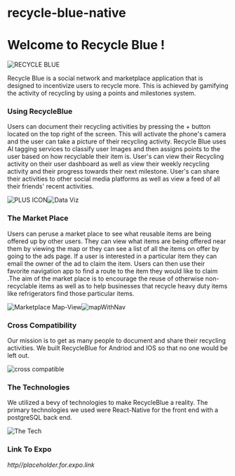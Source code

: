 # recycle-blue-native
# Welcome to Recycle Blue ! 
![RECYCLE BLUE](https://i.imgur.com/OvnLvTn.png)

Recycle Blue is a social network and marketplace application that is designed to incentivize users to recycle more.
This is achieved by gamifying the activity of recycling by using a points and milestones system.

### Using RecycleBlue 

Users can document their recycling activities by pressing the + button located on the top right of the screen.
This will activate the phone's camera and the user can take a picture of their recycling activity.
Recycle Blue uses AI tagging services to classify user Images and then assigns points to the user based on how recyclable their item is.  User's can view their Recycling activity on their user dashboard as well as view their weekly recycling activity and their progress towards their next milestone. User's can share their activities to other social media platforms as well as view a feed of all their friends' recent activities.

![PLUS ICON](https://i.imgur.com/7u4Tve5.jpg)![Data Viz](https://i.imgur.com/kIf2uni.jpg)


### The Market Place
Users can peruse a market place to see what reusable items are being offered up by other users. They can view what items are being offered near them by viewing the map or they can see a list of all the items on offer by going to the ads page. If a user is interested in a particular item they can email the owner of the ad to claim the item. Users can then use their favorite navigation app to find a route to the item they would like to claim .The aim of the market place is to encourage the reuse of otherwise non-recyclable items as well as to help businesses that recycle heavy duty items like refrigerators find those particular items.

![Marketplace Map-View](https://i.imgur.com/IcPtISK.jpg)![mapWithNav](https://i.imgur.com/lPTS4xc.jpg)


### Cross Compatibility
Our mission is to get as many people to document and share their recycling activities. We built RecycleBlue for Andriod and IOS so that no one would be left out.

![cross compatible](https://i.imgur.com/LRcxpIp.jpg)

### The Technologies
We utilized a bevy of technologies to make RecycleBlue a reality. The primary technologies we used were React-Native for the front end with a postgreSQL back end. 

![The Tech](https://i.imgur.com/m8QgIY0.jpg)



### Link To Expo

_http//placeholder.for.expo.link_
